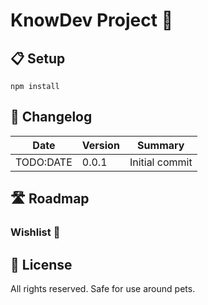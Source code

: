 # KnowDev Project 🧧

## 📋 Setup

`npm install`

## 📝 Changelog

| Date       | Version | Summary        |
| ---------- | ------- | -------------- |
| TODO:DATE  |   0.0.1 | Initial commit |

## 🛣 Roadmap

### Wishlist 🌠

## 📜 License

All rights reserved. Safe for use around pets.
